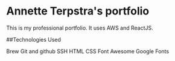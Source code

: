 # Annette Terpstra's portfolio

This is my professional portfolio.  It uses AWS and ReactJS.

##Technologies Used

Brew
Git and github
SSH
HTML
CSS
Font Awesome
Google Fonts
